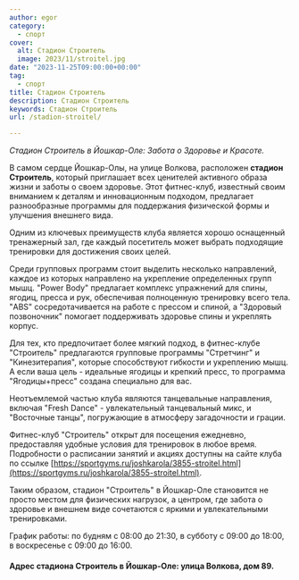 ```yaml
---
author: egor
category:
  - спорт
cover:
  alt: Стадион Строитель
  image: 2023/11/stroitel.jpg
date: "2023-11-25T09:00:00+00:00"
tag:
  - спорт
title: Стадион Строитель
description: Стадион Строитель
keywords: Стадион Строитель
url: /stadion-stroitel/

---
```

_Стадион Строитель в Йошкар-Оле: Забота о Здоровье и Красоте._

В самом сердце Йошкар-Олы, на улице Волкова, расположен **стадион Строитель**, который приглашает всех ценителей активного образа жизни и заботы о своем здоровье. Этот фитнес-клуб, известный своим вниманием к деталям и инновационным подходом, предлагает разнообразные программы для поддержания физической формы и улучшения внешнего вида.

Одним из ключевых преимуществ клуба является хорошо оснащенный тренажерный зал, где каждый посетитель может выбрать подходящие тренировки для достижения своих целей.

Среди групповых программ стоит выделить несколько направлений, каждое из которых направлено на укрепление определенных групп мышц. "Power Body" предлагает комплекс упражнений для спины, ягодиц, пресса и рук, обеспечивая полноценную тренировку всего тела. "ABS" сосредотачивается на работе с прессом и спиной, а "Здоровый позвоночник" помогает поддерживать здоровье спины и укреплять корпус.

Для тех, кто предпочитает более мягкий подход, в фитнес\-клубе "Строитель" предлагаются групповые программы "Стретчинг" и "Кинезитерапия", которые способствуют гибкости и укреплению мышц. А если ваша цель \- идеальные ягодицы и крепкий пресс, то программа "Ягодицы+пресс" создана специально для вас.

Неотъемлемой частью клуба являются танцевальные направления, включая "Fresh Dance" - увлекательный танцевальный микс, и "Восточные танцы", погружающие в атмосферу загадочности и грации.

Фитнес-клуб "Строитель" открыт для посещения ежедневно, предоставляя удобные условия для тренировок в любое время. Подробности о расписании занятий и акциях доступны на сайте клуба по ссылке [https://sportgyms.ru/joshkarola/3855-stroitel.html](https://sportgyms.ru/joshkarola/3855-stroitel.html).

Таким образом, стадион "Строитель" в Йошкар-Оле становится не просто местом для физических нагрузок, а центром, где забота о здоровье и внешнем виде сочетаются с яркими и увлекательными тренировками.

График работы: по будням с 08:00 до 21:30, в субботу с 09:00 до 18:00, в воскресенье с 09:00 до 16:00.

#### Адрес стадиона Строитель в Йошкар-Оле: улица Волкова, дом 89.
